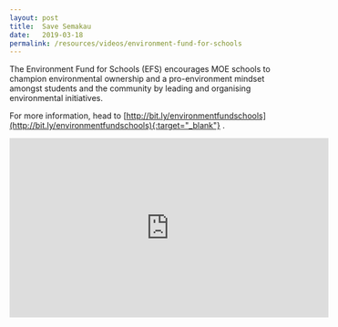 ```yaml
---
layout: post
title:  Save Semakau
date:   2019-03-18
permalink: /resources/videos/environment-fund-for-schools
---
```

The Environment Fund for Schools (EFS) encourages MOE schools to champion environmental ownership and a pro-environment mindset amongst students and the community by leading and organising environmental initiatives.

For more information, head to [http://bit.ly/environmentfundschools](http://bit.ly/environmentfundschools){:target="_blank"} .

<div class="bp-youtube">
<iframe width="560" height="315" src="https://www.youtube.com/embed/mCRl9aKBsxA" frameborder="0" allow="accelerometer; autoplay; encrypted-media; gyroscope; picture-in-picture" allowfullscreen></iframe>
</div>


